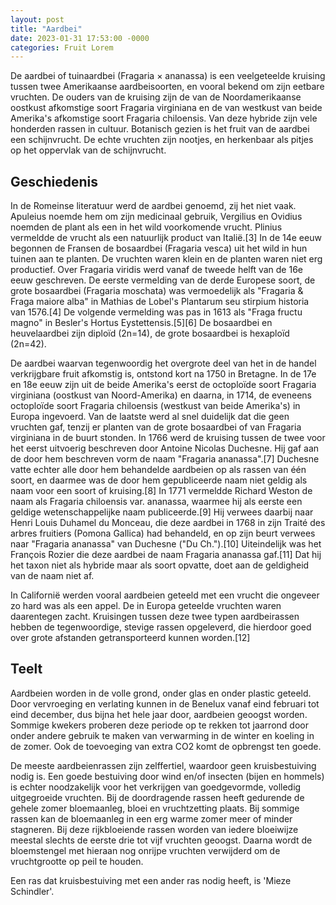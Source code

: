 ```yaml
---
layout: post
title: "Aardbei"
date: 2023-01-31 17:53:00 -0000
categories: Fruit Lorem
---
```

De aardbei of tuinaardbei (Fragaria × ananassa) is een veelgeteelde kruising tussen twee Amerikaanse aardbeisoorten, en vooral bekend om zijn eetbare vruchten. De ouders van de kruising zijn de van de Noordamerikaanse oostkust afkomstige soort Fragaria virginiana en de van westkust van beide Amerika's afkomstige soort Fragaria chiloensis. Van deze hybride zijn vele honderden rassen in cultuur. Botanisch gezien is het fruit van de aardbei een schijnvrucht. De echte vruchten zijn nootjes, en herkenbaar als pitjes op het oppervlak van de schijnvrucht.

## Geschiedenis

In de Romeinse literatuur werd de aardbei genoemd, zij het niet vaak. Apuleius noemde hem om zijn medicinaal gebruik, Vergilius en Ovidius noemden de plant als een in het wild voorkomende vrucht. Plinius vermeldde de vrucht als een natuurlijk product van Italië.[3] In de 14e eeuw begonnen de Fransen de bosaardbei (Fragaria vesca) uit het wild in hun tuinen aan te planten. De vruchten waren klein en de planten waren niet erg productief. Over Fragaria viridis werd vanaf de tweede helft van de 16e eeuw geschreven. De eerste vermelding van de derde Europese soort, de grote bosaardbei (Fragaria moschata) was vermoedelijk als "Fragaria & Fraga maiore alba" in Mathias de Lobel's Plantarum seu stirpium historia van 1576.[4] De volgende vermelding was pas in 1613 als "Fraga fructu magno" in Besler's Hortus Eystettensis.[5][6] De bosaardbei en heuvelaardbei zijn diploïd (2n=14), de grote bosaardbei is hexaploïd (2n=42).

De aardbei waarvan tegenwoordig het overgrote deel van het in de handel verkrijgbare fruit afkomstig is, ontstond kort na 1750 in Bretagne. In de 17e en 18e eeuw zijn uit de beide Amerika's eerst de octoploïde soort Fragaria virginiana (oostkust van Noord-Amerika) en daarna, in 1714, de eveneens octoploïde soort Fragaria chiloensis (westkust van beide Amerika's) in Europa ingevoerd. Van de laatste werd al snel duidelijk dat die geen vruchten gaf, tenzij er planten van de grote bosaardbei of van Fragaria virginiana in de buurt stonden. In 1766 werd de kruising tussen de twee voor het eerst uitvoerig beschreven door Antoine Nicolas Duchesne. Hij gaf aan de door hem beschreven vorm de naam "Fragaria ananassa".[7] Duchesne vatte echter alle door hem behandelde aardbeien op als rassen van één soort, en daarmee was de door hem gepubliceerde naam niet geldig als naam voor een soort of kruising.[8] In 1771 vermeldde Richard Weston de naam als Fragaria chiloensis var. ananassa, waarmee hij als eerste een geldige wetenschappelijke naam publiceerde.[9] Hij verwees daarbij naar Henri Louis Duhamel du Monceau, die deze aardbei in 1768 in zijn Traité des arbres fruitiers (Pomona Gallica) had behandeld, en op zijn beurt verwees naar "Fragaria ananassa" van Duchesne ("Du Ch.").[10] Uiteindelijk was het François Rozier die deze aardbei de naam Fragaria ananassa gaf.[11] Dat hij het taxon niet als hybride maar als soort opvatte, doet aan de geldigheid van de naam niet af.

In Californië werden vooral aardbeien geteeld met een vrucht die ongeveer zo hard was als een appel. De in Europa geteelde vruchten waren daarentegen zacht. Kruisingen tussen deze twee typen aardbeirassen hebben de tegenwoordige, stevige rassen opgeleverd, die hierdoor goed over grote afstanden getransporteerd kunnen worden.[12]

## Teelt

Aardbeien worden in de volle grond, onder glas en onder plastic geteeld. Door vervroeging en verlating kunnen in de Benelux vanaf eind februari tot eind december, dus bijna het hele jaar door, aardbeien geoogst worden. Sommige kwekers proberen deze periode op te rekken tot jaarrond door onder andere gebruik te maken van verwarming in de winter en koeling in de zomer. Ook de toevoeging van extra CO2 komt de opbrengst ten goede.

De meeste aardbeienrassen zijn zelffertiel, waardoor geen kruisbestuiving nodig is. Een goede bestuiving door wind en/of insecten (bijen en hommels) is echter noodzakelijk voor het verkrijgen van goedgevormde, volledig uitgegroeide vruchten. Bij de doordragende rassen heeft gedurende de gehele zomer bloemaanleg, bloei en vruchtzetting plaats. Bij sommige rassen kan de bloemaanleg in een erg warme zomer meer of minder stagneren. Bij deze rijkbloeiende rassen worden van iedere bloeiwijze meestal slechts de eerste drie tot vijf vruchten geoogst. Daarna wordt de bloemstengel met hieraan nog onrijpe vruchten verwijderd om de vruchtgrootte op peil te houden.

Een ras dat kruisbestuiving met een ander ras nodig heeft, is 'Mieze Schindler'.
